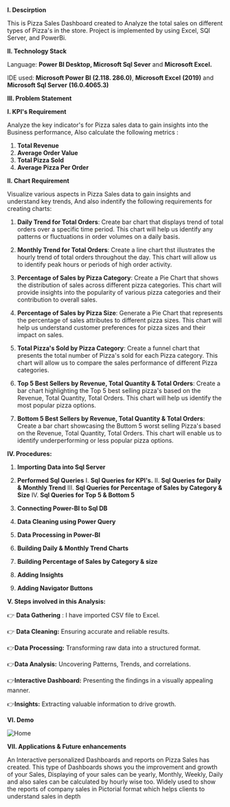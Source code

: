 **I. Descirption**

This is Pizza Sales Dashboard created to Analyze the total sales on different types of Pizza's in the store. 
Project is implemented by using Excel, SQl Server, and PowerBi.

**II. Technology Stack**

Language: **Power BI Desktop, Microsoft Sql Sever** and **Microsoft Excel.**

IDE used: **Microsoft Power BI** **(2.118. 286.0)**, **Microsoft Excel** **(2019)** and **Microsoft Sql Server** **(16.0.4065.3)**

**III. Problem Statement**

**I. KPI's Requirement**

Analyze the key indicator's for Pizza sales data to gain insights into the Business performance, Also calculate the following metrics :

1. **Total Revenue**
2. **Average Order Value**
3. **Total Pizza Sold**
4. **Average Pizza Per Order**

**II. Chart Requirement**

Visualize various aspects in Pizza Sales data to gain insights and understand key trends, And also indentify the following requirements for creating charts:

1. **Daily Trend for Total Orders**:  Create bar chart that displays trend of total orders over a specific time period. This chart will help us identify any patterns or fluctuations in order volumes on a daily basis.

2. **Monthly Trend for Total Orders**:  Create a line chart thst illustrates the hourly trend of total orders throughout the day. This chart will allow us to identify peak hours or periods of high order activity.

3. **Percentage of Sales by Pizza Category**:  Create a Pie Chart that shows the distribution of sales across different pizza categories. This chart will provide insights into the popularity of various pizza categories and their contribution to overall sales.

4. **Percentage of Sales by Pizza Size**: Generate a Pie Chart that represents the percentage of sales attributes to different pizza sizes. This chart will help us understand customer preferences for pizza sizes and their impact on sales.

5. **Total Pizza's Sold by Pizza Category**: Create a funnel chart that presents the total number of Pizza's sold for each Pizza category. This chart will allow us to compare the sales performance of different Pizza categories.

6. **Top 5 Best Sellers by Revenue, Total Quantity & Total Orders**:  Create a bar chart highlighting the Top 5 best selling pizza's based on the Revenue, Total Quantity, Total Orders. This chart will help us identify the most popular pizza options. 

7. **Bottom 5 Best Sellers by Revenue, Total Quantity & Total Orders**:  Create a bar chart showcasing the Buttom 5 worst selling Pizza's  based on the Revenue, Total Quantity, Total Orders. This chart will enable us to identify underperforming or less popular pizza options.

**IV. Procedures:** 

1. **Importing Data into Sql Server**

2. **Performed Sql Queries**
     I. **Sql Queries for KPI's.**
     II. **Sql Queries for Daily & Monthly Trend**
     III. **Sql Queries for Percentage of Sales by Category & Size**
     IV. **Sql Queries for Top 5 & Bottom 5**

3. **Connecting Power-BI to Sql DB**
4. **Data Cleaning using Power Query**
5. **Data Processing in Power-BI**
6. **Building Daily & Monthly Trend Charts**
7. **Building Percentage of Sales by Category & size**
8. **Adding Insights**
9. **Adding Navigator Buttons**



**V. Steps involved in this Analysis:**

👉 **Data Gathering** : I have imported CSV file to Excel.

👉 **Data Cleaning:** Ensuring accurate and reliable results.

👉**Data Processing:** Transforming raw data into a structured format.

👉**Data Analysis:** Uncovering Patterns, Trends, and correlations.

👉**Interactive Dashboard:** Presenting the findings in a visually appealing manner.

👉**Insights:** Extracting valuable information to drive growth.

**VI. Demo**

![Home ](https://github.com/imgopi41/Pizza-Sales-Dashboard/assets/99798157/9325abfb-ebfc-41a6-94a4-81ad8a6d682e)


**VII. Applications & Future enhancements**

An Interactive personalized Dashboards and reports on Pizza Sales has created. This type of Dashboards shows you the improvement and growth of your Sales, Displaying of your sales can 
be yearly, Monthly, Weekly, Daily and also sales can be calculated by hourly wise too. Widely used to show the reports of company sales in Pictorial format which helps clients to 
understand sales in depth

